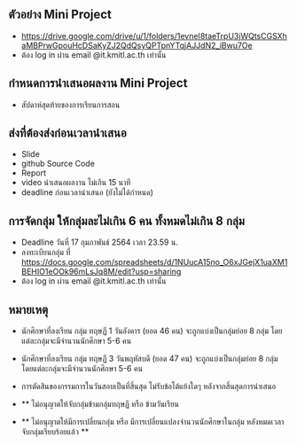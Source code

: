 ## ตัวอย่าง Mini Project 

- https://drive.google.com/drive/u/1/folders/1evneI8taeTrpU3jWQtsCGSXhaMBPrwGpouHcDSaKyZJ2QdQsyQPTpnYTqjAJJdN2_iBwu7Oe
- ต้อง log in ผ่าน email @it.kmitl.ac.th เท่านั้น

## กำหนดการนำเสนอผลงาน Mini Project
- สัปดาห์สุดท้ายของการเรียนการสอน

## ส่งที่ต้องส่งก่อนเวลานำเสนอ
 - Slide
 - github Source Code
 - Report
 - video นำเสนอผลงาน ไม่เกิน 15 นาที
 - deadline ก่อนเวลานำเสนอ (ยังไม่ได้กำหนด)

## การจัดกลุ่ม ให้กลุ่มละไม่เกิน 6 คน ทั้งหมดไม่เกิน 8 กลุ่ม
- Deadline วันที่ 17 กุมภาพันธ์ 2564 เวลา 23.59 น.
- ลงทะเบียนกลุ่ม ที่ https://docs.google.com/spreadsheets/d/1NUucA15no_O6xJGejX1uaXM1BEHIO1eOOk96mLsJq8M/edit?usp=sharing
- ต้อง log in ผ่าน email @it.kmitl.ac.th เท่านั้น

## หมายเหตุ

- นักศึกษาที่ลงเรียน กลุ่ม ทฤษฏี 1 วันอังคาร  (ยอด 46 คน) จะถูกแบ่งเป็นกลุ่มย่อย 8 กลุ่ม โดยแต่ละกลุ่มจะมีจำนวนนักศึกษา 5-6 คน   
- นักศึกษาที่ลงเรียน กลุ่ม ทฤษฏี 3 วันพฤหัสบดี (ยอด 47 คน) จะถูกแบ่งเป็นกลุ่มย่อย 8 กลุ่ม โดยแต่ละกลุ่มจะมีจำนวนนักศึกษา 5-6 คน  
- การตัดสินของกรรมการในวันสอบเป็นที่สิ้นสุด ไม่รับข้อโต้แย้งใดๆ หลังจากสิ้นสุดการนำเสนอ       

- **  ไม่อนุญาตให้จับกลุ่มข้ามกลุ่มทฤษฏี หรือ ข้ามวันเรียน
- **  ไม่อนุญาตให้มีการเปลี่ยนกลุ่ม หรือ มีการเปลี่ยนแปลงจำนวนนักศึกษาในกลุ่ม หลังหมดเวลาจับกลุ่มเรียบร้อยแล้ว **